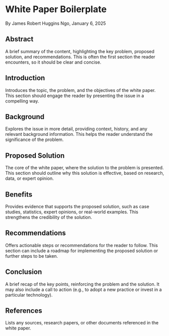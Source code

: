 # White Paper Boilerplate

By James Robert Huggins Ngo, January 6, 2025

## Abstract

A brief summary of the content, highlighting the key problem, proposed solution, and recommendations. This is often the first section the reader encounters, so it should be clear and concise.

## Introduction

Introduces the topic, the problem, and the objectives of the white paper. This section should engage the reader by presenting the issue in a compelling way.

## Background

Explores the issue in more detail, providing context, history, and any relevant background information. This helps the reader understand the significance of the problem.

## Proposed Solution

The core of the white paper, where the solution to the problem is presented. This section should outline why this solution is effective, based on research, data, or expert opinion.

## Benefits

Provides evidence that supports the proposed solution, such as case studies, statistics, expert opinions, or real-world examples. This strengthens the credibility of the solution.

## Recommendations

Offers actionable steps or recommendations for the reader to follow. This section can include a roadmap for implementing the proposed solution or further steps to be taken.

## Conclusion

A brief recap of the key points, reinforcing the problem and the solution. It may also include a call to action (e.g., to adopt a new practice or invest in a particular technology).

## References

Lists any sources, research papers, or other documents referenced in the white paper.
